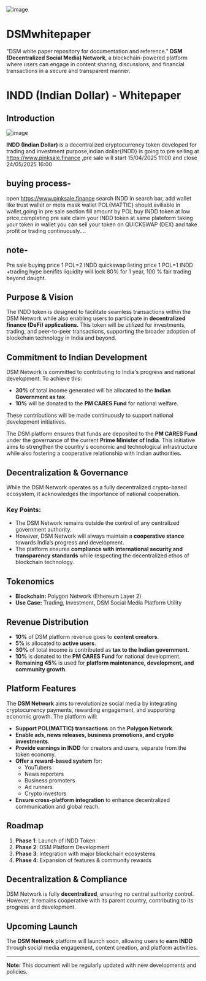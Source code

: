 ![image](https://github.com/user-attachments/assets/4bf7aaf0-ee8b-4925-9847-b821c517b7ed)
# DSMwhitepaper
"DSM white paper repository for documentation and reference."
 **DSM (Decentralized Social Media) Network**, a blockchain-powered platform where users can engage in content sharing, discussions, and financial transactions in a secure and transparent manner.

# INDD (Indian Dollar) - Whitepaper

## Introduction
![image](https://github.com/user-attachments/assets/532bb0d8-1dca-4682-b15b-6d4c4b774b8a)


**INDD (Indian Dollar)** is a decentralized cryptocurrency token developed for trading and investment purpose,indian dollar{INDD} is going to pre selling at https://www.pinksale.finance ,pre sale will start 15/04/2025 11:00 and close 24/05/2025 16:00 

## buying process-
open https://www.pinksale.finance search INDD in search bar, add wallet like trust wallet or meta mask wallet POL{MATTIC} should aviliable in wallet,going in pre sale section fill amount by POL buy INDD token at low price,completing pre sale claim your INDD token at same plateform taking your token in wallet you can sell your token on QUICKSWAP (DEX) and take profit or trading continuously....
## note-
  Pre sale buying price 1 POL=2 INDD
quickswap listing price 1 POL=1 INDD +trading hype benifits
liquidity will lock 80% for 1 year, 100 % fair trading beyond daught.

## Purpose & Vision

The INDD token is designed to facilitate seamless transactions within the DSM Network while also enabling users to participate in **decentralized finance (DeFi) applications**. This token will be utilized for investments, trading, and peer-to-peer transactions, supporting the broader adoption of blockchain technology in India and beyond.

## Commitment to Indian Development

DSM Network is committed to contributing to India's progress and national development. To achieve this:

- **30%** of total income generated will be allocated to the **Indian Government as tax**.
- **10%** will be donated to the **PM CARES Fund** for national welfare.

These contributions will be made continuously to support national development initiatives.

The DSM platform ensures that funds are deposited to the **PM CARES Fund** under the governance of the current **Prime Minister of India**. This initiative aims to strengthen the country's economic and technological infrastructure while also fostering a cooperative relationship with Indian authorities.

## Decentralization & Governance

While the DSM Network operates as a fully decentralized crypto-based ecosystem, it acknowledges the importance of national cooperation.

### Key Points:
- The DSM Network remains outside the control of any centralized government authority.
- However, DSM Network will always maintain a **cooperative stance** towards India’s progress and development.
- The platform ensures **compliance with international security and transparency standards** while respecting the decentralized ethos of blockchain technology.

## Tokenomics

- **Blockchain:** Polygon Network (Ethereum Layer 2)
- **Use Case:** Trading, Investment, DSM Social Media Platform Utility

## Revenue Distribution

- **10%** of DSM platform revenue goes to **content creators**.
- **5%** is allocated to **active users**.
- **30%** of total income is contributed as **tax to the Indian government**.
- **10%** is donated to the **PM CARES Fund** for national development.
- **Remaining 45%** is used for **platform maintenance, development, and community growth**.

## Platform Features

The **DSM Network** aims to revolutionize social media by integrating cryptocurrency payments, rewarding engagement, and supporting economic growth. The platform will:

- **Support POL(MATTIC) transactions** on the **Polygon Network**.
- **Enable ads, news releases, business promotions, and crypto investments**.
- **Provide earnings in INDD** for creators and users, separate from the token economy.
- **Offer a reward-based system** for:
  - YouTubers
  - News reporters
  - Business promoters
  - Ad runners
  - Crypto investors
- **Ensure cross-platform integration** to enhance decentralized communication and global reach.

## Roadmap

1. **Phase 1**: Launch of INDD Token
2. **Phase 2**: DSM Platform Development
3. **Phase 3**: Integration with major blockchain ecosystems
4. **Phase 4**: Expansion of features & community rewards

## Decentralization & Compliance

DSM Network is fully **decentralized**, ensuring no central authority control. However, it remains cooperative with its parent country, contributing to its progress and development.

## Upcoming Launch

The **DSM Network** platform will launch soon, allowing users to **earn INDD** through social media engagement, content creation, and platform activities.

---

**Note:** This document will be regularly updated with new developments and policies.


